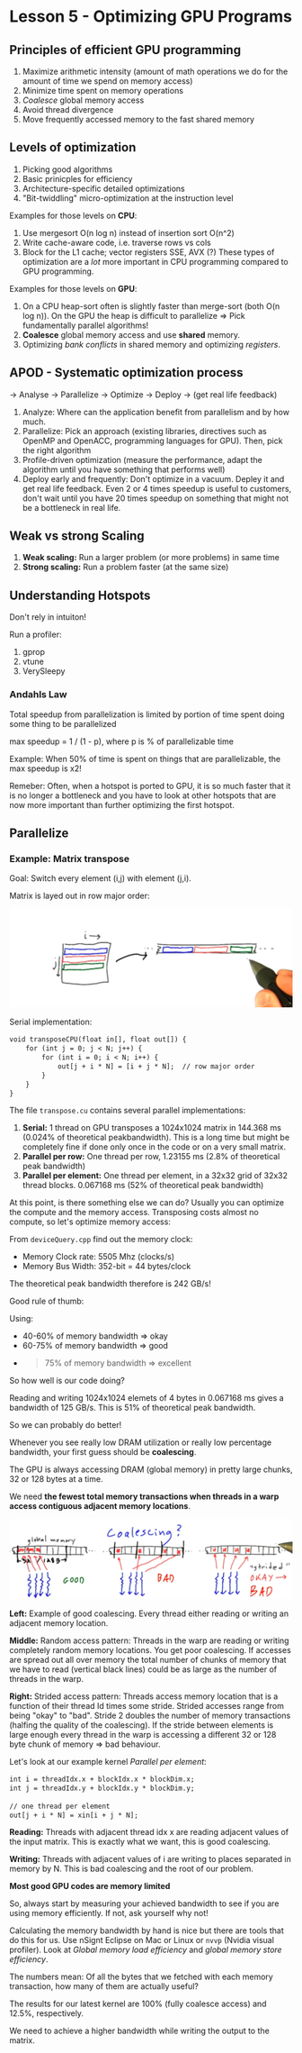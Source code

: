 # Lesson 5 - Optimizing GPU Programs

## Principles of efficient GPU programming

1. Maximize arithmetic intensity (amount of math operations we do for the amount of time we spend on memory access)
2. Minimize time spent on memory operations
3. *Coalesce* global memory access
4. Avoid thread divergence
5. Move frequently accessed memory to the fast shared memory

## Levels of optimization

1. Picking good algorithms
2. Basic prinicples for efficiency
3. Architecture-specific detailed optimizations
4. "Bit-twiddling" micro-optimization at the instruction level

Examples for those levels on **CPU**:

1. Use mergesort O(n log n) instead of insertion sort O(n^2)
2. Write cache-aware code, i.e. traverse rows vs cols
3. Block for the L1 cache; vector registers SSE, AVX (?) These types of optimization are a *lot* more important in CPU programming compared to GPU programming.

Examples for those levels on **GPU**:

1. On a CPU heap-sort often is slightly faster than merge-sort (both O(n log n)). On the GPU the heap is difficult to parallelize => Pick fundamentally parallel algorithms!
2. **Coalesce** global memory access and use **shared** memory.
3. Optimizing *bank conflicts* in shared memory and optimizing *registers*.

## APOD - Systematic optimization process

-> Analyse -> Parallelize -> Optimize -> Deploy -> (get real life feedback)

1. Analyze: Where can the application benefit from parallelism and by how much.
2. Parallelize: Pick an approach (existing libraries, directives such as OpenMP and OpenACC, programming languages for GPU). Then, pick the right algorithm
3. Profile-driven optimization (measure the performance, adapt the algorithm until you have something that performs well)
4. Deploy early and frequently: Don't optimize in a vacuum. Depley it and get real life feedback. Even 2 or 4 times speedup is useful to customers, don't wait until you have 20 times speedup on something that might not be a bottleneck in real life.

## Weak vs strong Scaling

1. **Weak scaling:** Run a larger problem (or more problems) in same time
2. **Strong scaling:** Run a problem faster (at the same size)

## Understanding Hotspots
Don't rely in intuiton!

Run a profiler:

1. gprop
2. vtune
3. VerySleepy

### Andahls Law
Total speedup from parallelization is limited by portion of time spent doing some thing to be parallelized

max speedup = 1 / (1 - p), where p is % of parallelizable time

Example: When 50% of time is spent on things that are parallelizable, the max speedup is x2!

Remeber: Often, when a hotspot is ported to GPU, it is so much faster that it is no longer a bottleneck and you have to look at other hotspots that are now more important than further optimizing the first hotspot.

## Parallelize
### Example: Matrix transpose
Goal: Switch every element (i,j) with element (j,i).

Matrix is layed out in row major order:

![](pictures/screenshot1.png)

Serial implementation:

```
void transposeCPU(float in[], float out[]) {
	for (int j = 0; j < N; j++) {
		for (int i = 0; i < N; i++) {
			out[j + i * N] = [i + j * N];  // row major order  		
		}	
	}
}
```

The file `transpose.cu` contains several parallel implementations:

1. **Serial:** 1 thread on GPU transposes a 1024x1024 matrix in 144.368 ms (0.024% of theoretical peakbandwidth). This is a long time but might be completely fine if done only once in the code or on a very small matrix.
2. **Parallel per row:** One thread per row, 1.23155 ms (2.8% of theoretical peak bandwidth)
3. **Parallel per element:** One thread per element, in a 32x32 grid of 32x32 thread blocks. 0.067168 ms (52% of theoretical peak bandwidth)

At this point, is there something else we can do? Usually you can optimize the compute and the memory access. Transposing costs almost no compute, so let's optimize memory access:

From `deviceQuery.cpp` find out the memory clock:

* Memory Clock rate:                             5505 Mhz (clocks/s)
* Memory Bus Width:                              352-bit = 44 bytes/clock

The theoretical peak bandwidth therefore is 242 GB/s!

Good rule of thumb:

Using:

* 40-60% of memory bandwidth => okay
* 60-75% of memory bandwidth => good
* > 75% of memory bandwidth => excellent

So how well is our code doing?

Reading and writing 1024x1024 elemets of 4 bytes in 0.067168 ms gives a bandwidth of 125 GB/s. This is 51% of theoretical peak bandwidth.

So we can probably do better!

Whenever you see really low DRAM utilization or really low percentage bandwidth, your first guess should be **coalescing**.

The GPU is always accessing DRAM (global memory) in pretty large chunks, 32 or 128 bytes at a time.

We need **the fewest total memory transactions when threads in a warp access contiguous adjacent memory locations**.

![](pictures/screenshot2.png)

**Left:** Example of good coalescing. Every thread either reading or writing an adjacent memory location. 

**Middle:** Random access pattern: Threads in the warp are reading or writing completely random memory locations. You get poor coalescing. If accesses are spread out all over memory the total number of chunks of memory that we have to read (vertical black lines) could be as large as the number of threads in the warp.

**Right:** Strided access pattern: Threads access memory location that is a function of their thread Id times some stride. Strided accesses range from being "okay" to "bad". Stride 2 doubles the number of memory transactions (halfing the quality of the coalescing). If the stride between elements is large enough every thread in the warp is accessing a different 32 or 128 byte chunk of memory => bad behaviour.

Let's look at our example kernel *Parallel per element*:

```
int i = threadIdx.x + blockIdx.x * blockDim.x;
int j = threadIdx.y + blockIdx.y * blockDim.y;

// one thread per element
out[j + i * N] = xin[i + j * N];
```

**Reading:** Threads with adjacent thread idx x are reading adjacent values of the input matrix. This is exactly what we want, this is good coalescing.

**Writing:** Threads with adjacent values of i are writing to places separated in memory by N. This is bad coalescing and the root of our problem.

**Most good GPU codes are memory limited**

So, always start by measuring your achieved bandwidth to see if you are using memory efficiently. If not, ask yourself why not!

Calculating the memory bandwidth by hand is nice but there are tools that do this for us. Use nSignt Eclipse on Mac or Linux or `nvvp` (Nvidia visual profiler). Look at *Global memory load efficiency* and *global memory store efficiency*.

The numbers mean: Of all the bytes that we fetched with each memory transaction, how many of them are actually useful?

The results for our latest kernel are 100% (fully coalesce access) and 12.5%, respectively.

We need to achieve a higher bandwidth while writing the output to the matrix.
